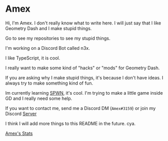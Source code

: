 # Amex

Hi, I'm Amex. I don't really know what to write here.
I will just say that I like Geometry Dash and I make stupid things.

Go to see my repositories to see my stupid things.

I'm working on a Discord Bot called n3x.

I like TypeScript, it is cool.

I really want to make some kind of "hacks" or "mods" for Geometry Dash.

If you are asking why I make stupid things, it's because I don't have ideas.
I always try to make something kind of fun.

Im currently learning [SPWN](https://github.com/Spu7Nix/SPWN-language), it's cool.
I'm trying to make a little game inside GD and I really need some help.

If you want to contact me, send me a Discord DM (`Amex#3159`) or join my Discord [Server](https://discord.gg/uBjtHZWxvA)

I think I will add more things to this README in the future.
cya.

[Amex's Stats](https://github-readme-stats.vercel.app/api?username=ItsAmex)
